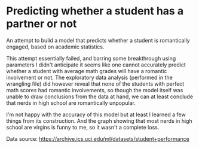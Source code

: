 # Predicting whether a student has a partner or not
An attempt to build a model that predicts whether a student is romantically engaged, based on academic statistics.

This attempt essentially failed, and barring some breakthrough using parameters I didn't anticipate it seems like one cannot accurately predict whether a student with average math grades will have a romantic involvement or not. The exploratory data analysis (performed in the wrangling file) did however reveal that none of the students with perfect math scores had romantic involvements, so though the model itself was unable to draw conclusions from the data at hand, we can at least conclude that nerds in high school are romantically unpopular.

I'm not happy with the accuracy of this model but at least I learned a few things from its construction. And the graph showing that most nerds in high school are virgins is funny to me, so it wasn't a complete loss.

Data source: https://archive.ics.uci.edu/ml/datasets/student+performance


